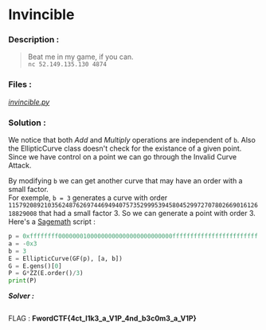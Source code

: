 # Invincible

### Description :
> Beat me in my game, if you can.  
> `nc 52.149.135.130 4874` 

### Files :  
*[invincible.py](https://github.com/MehdiBHA/FwordCTF-2021/blob/main/Invincible/invincible.py)*

### Solution : 
We notice that both *Add* and *Multiply* operations are independent of `b`. Also the EllipticCurve class doesn't check for the existance of a given point.  
Since we have control on a point we can go through the Invalid Curve Attack.

By modifying `b` we can get another curve that may have an order with a small factor.  
For exemple, `b = 3` generates a curve with order `115792089210356248762697446949407573529995394580452997270780266901612618829008` that had a small factor 3.
So we can generate a point with order 3.  
Here's a [Sagemath](https://www.sagemath.org/) script :
```python
p = 0xffffffff00000001000000000000000000000000ffffffffffffffffffffffff
a = -0x3
b = 3
E = EllipticCurve(GF(p), [a, b])
G = E.gens()[0]
P = G*ZZ(E.order()/3)
print(P)
```

***Solver :***
```python

```

FLAG : **FwordCTF{4ct_l1k3_a_V1P_4nd_b3c0m3_a_V1P}**
